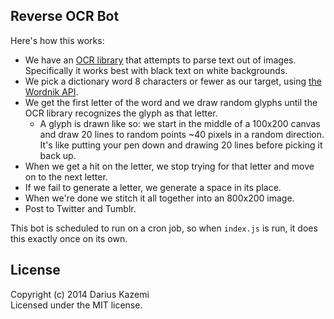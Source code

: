 ## Reverse OCR Bot

Here's how this works:

* We have an [OCR library](http://antimatter15.com/ocrad.js/demo.html) that attempts to parse text out of images. Specifically it works best with black text on white backgrounds.
* We pick a dictionary word 8 characters or fewer as our target, using [the Wordnik API](http://developer.wordnik.com/docs).
* We get the first letter of the word and we draw random glyphs until the OCR library recognizes the glyph as that letter.
  * A glyph is drawn like so: we start in the middle of a 100x200 canvas and draw 20 lines to random points ~40 pixels in a random direction. It's like putting your pen down and drawing 20 lines before picking it back up.
* When we get a hit on the letter, we stop trying for that letter and move on to the next letter.
* If we fail to generate a letter, we generate a space in its place.
* When we're done we stitch it all together into an 800x200 image.
* Post to Twitter and Tumblr.

This bot is scheduled to run on a cron job, so when `index.js` is run, it does this exactly once on its own.

## License
Copyright (c) 2014 Darius Kazemi  
Licensed under the MIT license.
